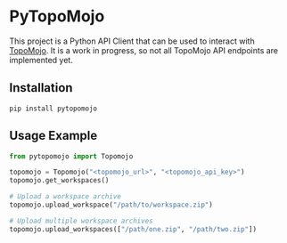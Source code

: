 # PyTopoMojo

This project is a Python API Client that can be used to interact with [TopoMojo](https://github.com/cmu-sei/TopoMojo).  It is a work in progress, so not all TopoMojo API endpoints are implemented yet. 

## Installation

```
pip install pytopomojo
```

## Usage Example

```python
from pytopomojo import Topomojo

topomojo = Topomojo("<topomojo_url>", "<topomojo_api_key>")
topomojo.get_workspaces()

# Upload a workspace archive
topomojo.upload_workspace("/path/to/workspace.zip")

# Upload multiple workspace archives
topomojo.upload_workspaces(["/path/one.zip", "/path/two.zip"])
```
